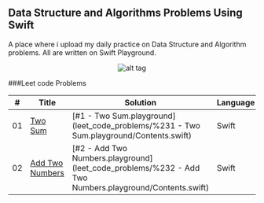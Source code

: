 ## Data Structure and Algorithms Problems Using Swift

A place where i upload my daily practice on Data Structure and Algorithm problems. All are written on Swift Playground.

<center>

![alt tag](https://raw.githubusercontent.com/mandliya/algorithms_and_ds_playground/master/image.jpg)

</center>


###Leet code Problems

| # | Title | Solution | Language | Difficulty |
|---| ----- | -------- | ---------- | ---------- |
|01| [Two Sum](https://leetcode.com/problems/two-sum/)| [#1 - Two Sum.playground](leet_code_problems/%231 - Two Sum.playground/Contents.swift)|Swift|Easy|
|02| [Add Two Numbers](https://leetcode.com/problems/add-two-numbers/)| [#2 - Add Two Numbers.playground](leet_code_problems/%232 - Add Two Numbers.playground/Contents.swift)|Swift|Medium|
